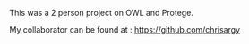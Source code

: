 This was a 2 person project on OWL and Protege.

My collaborator can be found at : https://github.com/chrisargy
